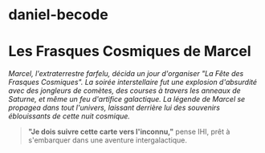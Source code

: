 # daniel-becode

# Les Frasques Cosmiques de Marcel

*Marcel, _l'extraterrestre farfelu_, décida un jour d'organiser "La Fête des Frasques Cosmiques". La soirée interstellaire fut une explosion d'absurdité avec des jongleurs de comètes, des courses à travers les anneaux de Saturne, et même un feu d'artifice galactique. La légende de Marcel se propagea dans tout l'univers, laissant derrière lui des souvenirs éblouissants de cette nuit cosmique.*

> **"Je dois suivre cette carte vers l'inconnu,"** pense IHI, prêt à s'embarquer dans une aventure intergalactique.